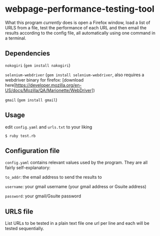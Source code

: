 # webpage-performance-testing-tool

What this program *currently* does is open a Firefox window, load a list of URLS from a file, test the performance of each URL and then email the results according to the config file, all automatically using one command in a terminal.

## Dependencies

`nokogiri` (`gem install nakogiri`)

`selenium-webdriver` (`gem install selenium-webdriver`, also requires a webdriver binary for firefox: [download here]https://developer.mozilla.org/en-US/docs/Mozilla/QA/Marionette/WebDriver])

`gmail` (`gem install gmail`)

## Usage

edit `config.yaml` and `urls.txt` to your liking

`$ ruby test.rb`

## Configuration file

`config.yaml` contains relevant values used by the program. They are all fairly self-explanatory:

`to_addr`: the email address to send the results to

`username`: your gmail username (your gmail address or Gsuite address)

`password`: your gmail/Gsuite password

## URLS file

List URLs to be tested in a plain text file one url per line and each will be tested sequentially.
